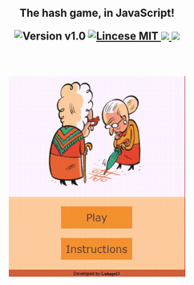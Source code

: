 <h2 align="center"> The hash game, in JavaScript!
 
<p align="center">
<a hred="https://github.com/Lukega13/Hash-Game">
<img alt="Version v1.0" src="https://img.shields.io/github/release/Naereen/StrapDown.js.svg">
</a>

<a href="https://github.com/Lukega13/Snake/blob/master/LICENSE.md">
<img alt="Lincese MIT" src="https://img.shields.io/github/license/Naereen/StrapDown.js.svg">
</a>

<a href="http://www.linkedin.com/in/luke-guimaraes">
<img src="https://img.shields.io/badge/-LinkedIn-blue?style=flat&logo=Linkedin&logoColor=white">
</a>

<img src="https://img.shields.io/github/stars/Lukega13/Hash-Game.svg?style=social&label=Star&maxAge=2592000">
</p>

<br/>

<p align="center">
<img height="400px" src="/img/626d414f0257490b8567e43f963532ae12_41_02.gif" />
</p>
